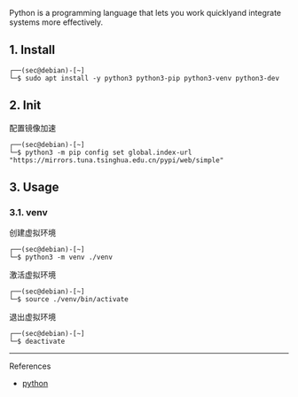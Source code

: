 Python is a programming language that lets you work quicklyand integrate systems more effectively.

## 1. Install

```
┌──(sec@debian)-[~]
└─$ sudo apt install -y python3 python3-pip python3-venv python3-dev
```

## 2. Init

配置镜像加速

```
┌──(sec@debian)-[~]
└─$ python3 -m pip config set global.index-url "https://mirrors.tuna.tsinghua.edu.cn/pypi/web/simple"
```

## 3. Usage

### 3.1. venv

创建虚拟环境

```
┌──(sec@debian)-[~]
└─$ python3 -m venv ./venv
```

激活虚拟环境

```
┌──(sec@debian)-[~]
└─$ source ./venv/bin/activate
```

退出虚拟环境

```
┌──(sec@debian)-[~]
└─$ deactivate
```

---

References

- [python](https://www.python.org/)
